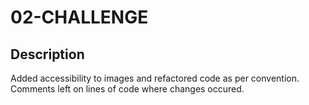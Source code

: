 # 02-CHALLENGE
## Description
Added accessibility to images and refactored code as per convention. Comments left on lines of code where changes occured.
